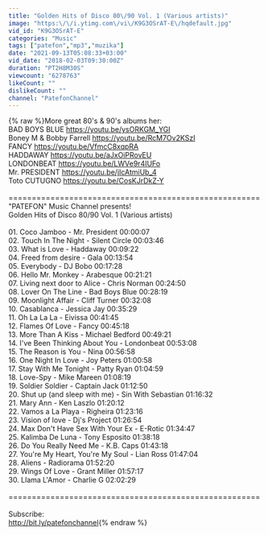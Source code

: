 ```yaml
---
title: "Golden Hits of Disco 80\/90 Vol. 1 (Various artists)"
image: "https:\/\/i.ytimg.com\/vi\/K9G3OSrAT-E\/hqdefault.jpg"
vid_id: "K9G3OSrAT-E"
categories: "Music"
tags: ["patefon","mp3","muzika"]
date: "2021-09-13T05:08:33+03:00"
vid_date: "2018-02-03T09:30:00Z"
duration: "PT2H8M30S"
viewcount: "6278763"
likeCount: ""
dislikeCount: ""
channel: "PatefonChannel"
---
```

{% raw %}More great 80's &amp; 90's albums her:<br />BAD BOYS BLUE <a rel="nofollow" target="blank" href="https://youtu.be/ysORKGM_YGI">https://youtu.be/ysORKGM_YGI</a> <br />Boney M &amp; Bobby Farrell <a rel="nofollow" target="blank" href="https://youtu.be/RcM7Ov2KSzI">https://youtu.be/RcM7Ov2KSzI</a><br />FANCY <a rel="nofollow" target="blank" href="https://youtu.be/VfmcC8xqpRA">https://youtu.be/VfmcC8xqpRA</a><br />HADDAWAY  <a rel="nofollow" target="blank" href="https://youtu.be/aJxOiPRovEU">https://youtu.be/aJxOiPRovEU</a><br />LONDONBEAT  <a rel="nofollow" target="blank" href="https://youtu.be/LWVe9r4IUFo">https://youtu.be/LWVe9r4IUFo</a><br />Mr. PRESIDENT <a rel="nofollow" target="blank" href="https://youtu.be/jIcAtmiUb_4">https://youtu.be/jIcAtmiUb_4</a><br />Toto CUTUGNO  <a rel="nofollow" target="blank" href="https://youtu.be/CosKJrDkZ-Y">https://youtu.be/CosKJrDkZ-Y</a><br /><br />======================================================<br />&quot;PATEFON&quot; Music Channel presents!<br />Golden Hits of Disco 80/90 Vol. 1 (Various artists)<br /><br />01. Coco Jamboo - Mr. President 00:00:07<br />02. Touch In The Night - Silent Circle 00:03:46<br />03. What is Love - Haddaway 00:09:22<br />04. Freed from desire - Gala 00:13:54<br />05. Everybody - DJ Bobo 00:17:28<br />06. Hello Mr. Monkey - Arabesque 00:21:21<br />07. Living next door to Alice - Chris Norman 00:24:50<br />08. Lover On The Line - Bad Boys Blue 00:28:19<br />09. Moonlight Affair - Cliff Turner 00:32:08<br />10. Casablanca - Jessica Jay 00:35:29<br />11. Oh La La La - Eivissa 00:41:45<br />12. Flames Of Love - Fancy 00:45:18<br />13. More Than A Kiss - Michael Bedford 00:49:21<br />14. I've Been Thinking About You - Londonbeat 00:53:08<br />15. The Reason is You - Nina 00:56:58<br />16. One Night In Love - Joy Peters 01:00:58<br />17. Stay With Me Tonight - Patty Ryan 01:04:59<br />18. Love-Spy - Mike Mareen 01:08:19<br />19. Soldier Soldier - Captain Jack 01:12:50<br />20. Shut up (and sleep with me) - Sin With Sebastian 01:16:32<br />21. Mary Ann - Ken Laszlo 01:20:12<br />22. Vamos a La Playa - Righeira 01:23:16<br />23. Vision of love - Dj's Project 01:26:54<br />24. Max Don't Have Sex With Your Ex - E-Rotic 01:34:47<br />25. Kalimba De Luna - Tony Esposito 01:38:18<br />26. Do You Really Need Me - K.B. Caps 01:43:18<br />27. You're My Heart, You're My Soul - Lian Ross 01:47:04<br />28. Aliens - Radiorama 01:52:20<br />29. Wings Of Love - Grant Miller 01:57:17<br />30. Llama L'Amor - Charlie G 02:02:29<br /><br />======================================================<br /><br />Subscribe:<br /><a rel="nofollow" target="blank" href="http://bit.ly/patefonchannel">http://bit.ly/patefonchannel</a>{% endraw %}
